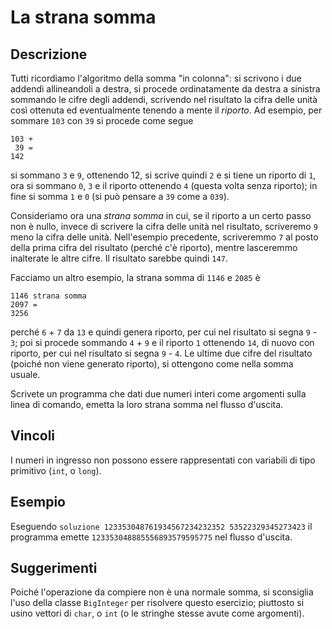 La strana somma
===============

Descrizione
-----------

Tutti ricordiamo l'algoritmo della somma "in colonna": si scrivono i due addendi
allineandoli a destra, si procede ordinatamente da destra a sinistra sommando le
cifre degli addendi, scrivendo nel risultato la cifra delle unità così ottenuta
ed eventualmente tenendo a mente il *riporto*. Ad esempio, per sommare `103` con
`39` si procede come segue

    103 +
     39 =
    142

si sommano `3` e `9`, ottenendo 12, si scrive quindi `2` e si tiene un riporto
di `1`, ora si sommano `0`, `3` e il riporto ottenendo `4` (questa volta senza
riporto); in fine si somma `1` e `0` (si può pensare a `39` come a `039`).

Consideriamo ora una *strana somma* in cui, se il riporto a un certo passo non è
nullo, invece di scrivere la cifra delle unità nel risultato, scriveremo `9`
meno la cifra delle unità. Nell'esempio precedente, scriveremmo `7` al posto
della prima cifra del risultato (perché c'è riporto), mentre lasceremmo
inalterate le altre cifre. Il risultato sarebbe quindi `147`.

Facciamo un altro esempio, la strana somma di `1146` e `2085` è

    1146 strana somma
    2097 =
    3256

perché `6` + `7` da `13` e quindi genera riporto, per cui nel risultato si segna
`9` - `3`; poi si procede sommando `4` + `9` e il riporto `1` ottenendo `14`, di
nuovo con riporto, per cui nel risultato si segna `9` - `4`. Le ultime due cifre
del risultato (poiché non viene generato riporto), si ottengono come nella somma
usuale.

Scrivete un programma che dati due numeri interi come argomenti sulla linea di
comando, emetta la loro strana somma nel flusso d'uscita.


Vincoli
-------

I numeri in ingresso non possono essere rappresentati con variabili di tipo
primitivo (`int`, o `long`).


Esempio
-------

Eseguendo `soluzione 123353048761934567234232352 53522329345273423` il programma
emette `123353048885556893579595775` nel flusso d'uscita.


Suggerimenti
------------

Poiché l'operazione da compiere non è una normale somma, si sconsiglia l'uso
della classe `BigInteger` per risolvere questo esercizio; piuttosto si usino
vettori di `char`, o `int` (o le stringhe stesse avute come argomenti).
